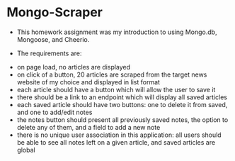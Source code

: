 # Mongo-Scraper

* This homework assignment was my introduction to using Mongo.db, Mongoose, and Cheerio.

* The requirements are:
- on page load, no articles are displayed
- on click of a button, 20 articles are scraped from the target news website of my choice and displayed in list format
- each article should have a button which will allow the user to save it
- there should be a link to an endpoint which will display all saved articles
- each saved article should have two buttons:  one to delete it from saved, and one to add/edit notes
- the notes button should present all previously saved notes, the option to delete any of them, and a field to add a new note
- there is no unique user association in this application:  all users should be able to see all notes left on a given article, and saved articles are global